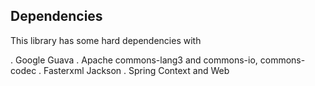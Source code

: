

## Dependencies

This library has some hard dependencies with
 
. Google Guava
. Apache commons-lang3 and commons-io, commons-codec
. Fasterxml Jackson
. Spring Context and Web
